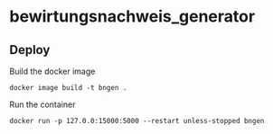 # bewirtungsnachweis_generator

## Deploy
Build the docker image
```
docker image build -t bngen .
```

Run the container
```
docker run -p 127.0.0:15000:5000 --restart unless-stopped bngen
```